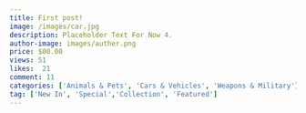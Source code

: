 ```yaml
---
title: First post!
image: /images/car.jpg
description: Placeholder Text For Now 4.
author-image: images/auther.png
price: $00.00
views: 51
likes:  21
comment: 11
categories: ['Animals & Pets', 'Cars & Vehicles', 'Weapons & Military']
tag: ['New In', 'Special','Collection', 'Featured']
---
```

